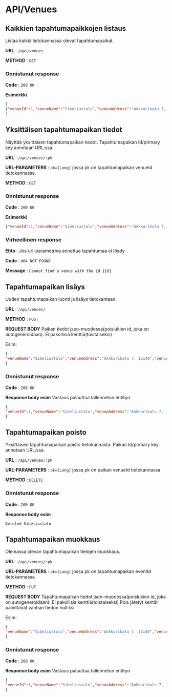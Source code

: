 # API/Venues

## Kaikkien tapahtumapaikkojen listaus

Listaa kaikki tietokannassa olevat tapahtumapaikat.

**URL** : `/api/venues`

**METHOD** : `GET`

### Onnistunut response

**Code** : `200 OK`

**Esimerkki**

```json
[
{"venueId":1,"venueName":"Sibeliustalo","venueAddress":"Ankkurikatu 7, 15140","venueCity":"Lahti"},{"venueId":2,"venueName":"Tampere-talo","venueAddress":"Yliopistonkatu 55, 33100","venueCity":"Tampere"},{"venueId":3,"venueName":"Nokia Areena","venueAddress":"Sorinkatu 3, 33100","venueCity":"Tampere"},{"venueId":4,"venueName":"Tavastia","venueAddress":"Urho Kekkosen katu 4, 00100","venueCity":"Helsinki"}
]
```

## Yksittäisen tapahtumapaikan tiedot

Näyttää yksittäisen tapahtumapaikan tiedot. Tapahtumapaikan Id/primary key annetaan URL:ssa.

**URL** : `/api/venues/:pk`

**URL-PARAMETERS** : `pk=[Long]` jossa pk on tapahtumapaikan venueId tietokannassa. 

**METHOD** : `GET`

### Onnistunut response

**Code** : `200 OK`

**Esimerkki**

```json
{"venueId":1,"venueName":"Sibeliustalo","venueAddress":"Ankkurikatu 7, 15140","venueCity":"Lahti"}
```

### Virheellinen response

**Ehto** : Jos url-parametrina annettua tapahtumaa ei löydy

**Code** : `404 NOT FOUND`

**Message** : `Cannot find a venue with the id {id}`

## Tapahtumapaikan lisäys

Uuden tapahtumapaikan luonti ja lisäys tietokantaan.

**URL** : `/api/venues/`

**METHOD** : `POST`

**REQUEST BODY**
Paikan tiedot json-muodossa(poislukien id, joka on autogeneroidaan). Ei pakollisia kenttiä(toistaiseksi)

Esim:

```json
{
"venueName":"Sibeliustalo","venueAddress":"Ankkurikatu 7, 15140","venueCity":"Lahti"
}
```

### Onnistunut response

**Code** : `200 OK`

**Response body esim** Vastaus palauttaa tallennetun entityn

```json
{
"venueId":1,"venueName":"Sibeliustalo","venueAddress":"Ankkurikatu 7, 15140","venueCity":"Lahti"
}
```

## Tapahtumapaikan poisto

Yksittäisen tapahtumapaikan poisto tietokannasta. Paikan Id/primary key annetaan URL:ssa.

**URL** : `/api/venues/:pk`

**URL-PARAMETERS** : `pk=[Long]` jossa pk on paikan venueId tietokannassa. 

**METHOD** : `DELETE`

### Onnistunut response

**Code** : `200 OK`

**Response body esim**

`Deleted Sibeliustalo`

## Tapahtumapaikan muokkaus

Olemassa olevan tapahtumapaikan tietojen muokkaus.

**URL** : `/api/venues/:pk`

**URL-PARAMETERS** : `pk=[Long]` jossa pk on tapahtumapaikan eventId tietokannassa. 

**METHOD** : `PUT`

**REQUEST BODY**
Tapahtumapaikan tiedot json-muodossa(poislukien id, joka on autogeneroidaan). Ei pakollisia kenttiä(toistaiseksi)
Pois jätetyt kentät päivittävät vanhan tiedon null:ksi.

Esim:

```json
{
"venueName":"Sibeliustalo","venueAddress":"Ankkurikatu 7, 15140","venueCity":"Lahti"
}
```

### Onnistunut response

**Code** : `200 OK`

**Response body esim** Vastaus palauttaa tallennetun entityn

```json
{
"venueId":1,"venueName":"Sibeliustalo","venueAddress":"Ankkurikatu 7, 15140","venueCity":"Lahti"
}
```